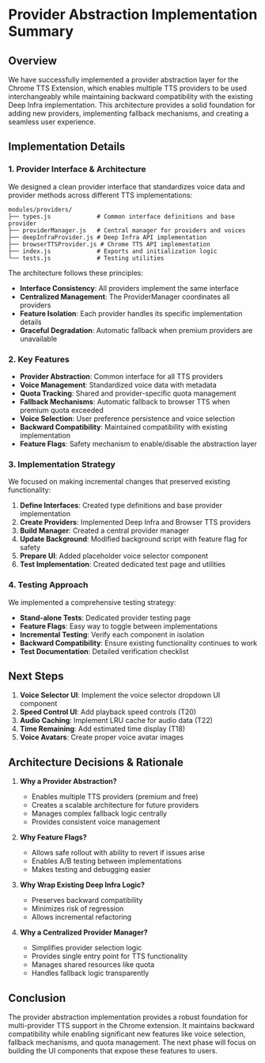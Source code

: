 # Provider Abstraction Implementation Summary

## Overview

We have successfully implemented a provider abstraction layer for the Chrome TTS Extension, which enables multiple TTS providers to be used interchangeably while maintaining backward compatibility with the existing Deep Infra implementation. This architecture provides a solid foundation for adding new providers, implementing fallback mechanisms, and creating a seamless user experience.

## Implementation Details

### 1. Provider Interface & Architecture

We designed a clean provider interface that standardizes voice data and provider methods across different TTS implementations:

```
modules/providers/
├── types.js             # Common interface definitions and base provider
├── providerManager.js   # Central manager for providers and voices
├── deepInfraProvider.js # Deep Infra API implementation
├── browserTTSProvider.js # Chrome TTS API implementation
├── index.js             # Exports and initialization logic
└── tests.js             # Testing utilities
```

The architecture follows these principles:
- **Interface Consistency**: All providers implement the same interface
- **Centralized Management**: The ProviderManager coordinates all providers
- **Feature Isolation**: Each provider handles its specific implementation details
- **Graceful Degradation**: Automatic fallback when premium providers are unavailable

### 2. Key Features

- **Provider Abstraction**: Common interface for all TTS providers
- **Voice Management**: Standardized voice data with metadata
- **Quota Tracking**: Shared and provider-specific quota management
- **Fallback Mechanisms**: Automatic fallback to browser TTS when premium quota exceeded
- **Voice Selection**: User preference persistence and voice selection
- **Backward Compatibility**: Maintained compatibility with existing implementation
- **Feature Flags**: Safety mechanism to enable/disable the abstraction layer

### 3. Implementation Strategy

We focused on making incremental changes that preserved existing functionality:

1. **Define Interfaces**: Created type definitions and base provider implementation
2. **Create Providers**: Implemented Deep Infra and Browser TTS providers
3. **Build Manager**: Created a central provider manager
4. **Update Background**: Modified background script with feature flag for safety
5. **Prepare UI**: Added placeholder voice selector component
6. **Test Implementation**: Created dedicated test page and utilities

### 4. Testing Approach

We implemented a comprehensive testing strategy:

- **Stand-alone Tests**: Dedicated provider testing page
- **Feature Flags**: Easy way to toggle between implementations
- **Incremental Testing**: Verify each component in isolation
- **Backward Compatibility**: Ensure existing functionality continues to work
- **Test Documentation**: Detailed verification checklist

## Next Steps

1. **Voice Selector UI**: Implement the voice selector dropdown UI component
2. **Speed Control UI**: Add playback speed controls (T20)
3. **Audio Caching**: Implement LRU cache for audio data (T22)
4. **Time Remaining**: Add estimated time display (T18)
5. **Voice Avatars**: Create proper voice avatar images

## Architecture Decisions & Rationale

1. **Why a Provider Abstraction?**
   - Enables multiple TTS providers (premium and free)
   - Creates a scalable architecture for future providers
   - Manages complex fallback logic centrally
   - Provides consistent voice management

2. **Why Feature Flags?**
   - Allows safe rollout with ability to revert if issues arise
   - Enables A/B testing between implementations
   - Makes testing and debugging easier

3. **Why Wrap Existing Deep Infra Logic?**
   - Preserves backward compatibility
   - Minimizes risk of regression
   - Allows incremental refactoring

4. **Why a Centralized Provider Manager?**
   - Simplifies provider selection logic
   - Provides single entry point for TTS functionality
   - Manages shared resources like quota
   - Handles fallback logic transparently

## Conclusion

The provider abstraction implementation provides a robust foundation for multi-provider TTS support in the Chrome extension. It maintains backward compatibility while enabling significant new features like voice selection, fallback mechanisms, and quota management. The next phase will focus on building the UI components that expose these features to users. 